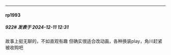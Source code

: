 ﻿
*****

####  rp1993  
##### 922#       发表于 2024-12-11 12:31

故事上挺无聊的，不如直观有趣
但确实很适合改动画，各种换装play，角川赶紧被收购吧

